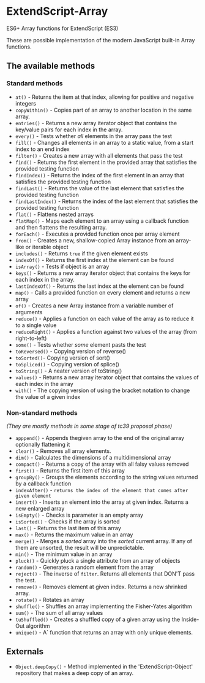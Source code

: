 # ExtendScript-Array

ES6+ Array functions for ExtendScript (ES3)

These are possible implementation of the modern JavaScript built-in Array functions.

## The available methods

### Standard methods

- `at()` - Returns the item at that index, allowing for positive and negative integers
- `copyWithin()` - Copies part of an array to another location in the same array.
- `entries()` - Returns a new array iterator object that contains the key/value pairs for each index in the array.
- `every()` - Tests whether _all_ elements in the array pass the test
- `fill()` - Changes all elements in an array to a static value, from a start index to an end index
- `filter()` - Creates a new array with all elements that pass the test
- `find()` - Returns the first element in the provided array that satisfies the provided testing function
- `findIndex()` - Returns the index of the first element in an array that satisfies the provided testing function
- `findLast()` - Returns the value of the last element that satisfies the provided testing function
- `findLastIndex()` - Returns the index of the last element that satisfies the provided testing function
- `flat()` - Flattens nested arrays
- `flatMap()` - Maps each element to an array using a callback function and then flattens the resulting array.
- `forEach()` - Executes a provided function once per array element
- `from()` - Creates a new, shallow-copied Array instance from an array-like or iterable object
- `includes()` - Returns `true` if the given element exists
- `indexOf()` - Returns the first index at the element can be found
- `isArray()` - Tests if object is an array
- `keys()` - Returns a new array iterator object that contains the keys for each index in the array.
- `lastIndexOf()` - Returns the last index at the element can be found
- `map()` - Calls a provided function on every element and returns a new array
- `of()` - Creates a new Array instance from a variable number of arguments
- `reduce()` - Applies a function on each value of the array as to reduce it to a single value
- `reduceRight()` - Applies a function against two values of the array (from right-to-left)
- `some()` - Tests whether _some_ element pasts the test
- `toReversed()` - Copying version of reverse()
- `toSorted()`- Copying version of sort()
- `toSpliced()` - Copying version of splice()
- `toString()` - A neater version of toString()
- `values()` - Returns a new array iterator object that contains the values of each index in the array
- `with()` - The copying version of using the bracket notation to change the value of a given index

### Non-standard methods

*(They are mostly methods in some stage of tc39 proposal phase)*

- `apppend()` - Appends thegiven array to the end of the original array optionally flattening it
- `clear()` - Removes all array elements.
- `dim()` - Calculates the dimensions of a multidimensional array
- `compact()` - Returns a copy of the array with all falsy values removed
- `first()` - Returns the first item of this array
- `groupBy()` - Groups the elements according to the string values returned by a callback function
- `indexAfter()` - `returns the index of the element that comes after given element`
- `insert()` - Inserts an element into the array at given index. Returns a new enlarged array
- `isEmpty()` - Checks is parameter is an empty array
- `isSorted()` - Checks if the array is sorted
- `last()` - Returns the last item of this array
- `max()` - Returns the maximum value in an array
- `merge()` - Merges a _sorted_ array into the _sorted_ current array. If any of them are unsorted, the result will be unpredictable.
- `min()` - The minimum value in an array
- `pluck()` - Quickly pluck a single attribute from an array of objects
- `random()` - Generates a random element from the array
- `reject()` - The inverse of `filter`. Returns all elements that DON'T pass the test.
- `remove()` - Removes element at given index. Returns a new shrinked array.
- `rotate()` - Rotates an array
- `shuffle()` - Shuffles an array implementing the Fisher-Yates algorithm
- `sum()` - The sum of all array values
- `tuShuffled()` - Creates a shuffled copy of a given array using the Inside-Out algorithm
- `unique()` - A` function that returns an array with only unique elements.

## Externals

- `Object.deepCopy()` - Method implemented in the 'ExtendScript-Object' repository that makes a deep copy of an array.
